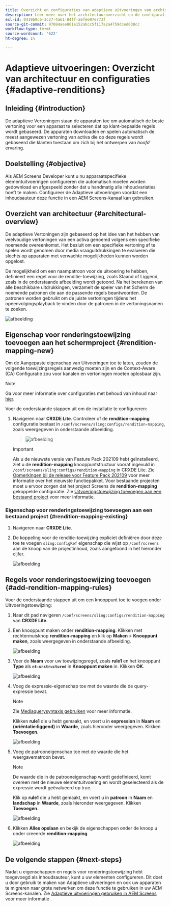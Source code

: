 ```yaml
---
title: Overzicht en configuraties van adaptieve uitvoeringen van architectuur
description: Leer meer over het architectuuroverzicht en de configuraties in CRXDE Lite voor Adaptieve Uitvoeringen in AEM Screens.
exl-id: 0419b9c6-3c27-4a61-84ff-a6fe697e773f
source-git-commit: 97084aee861e152abcc5f117a2a4759dced038cc
workflow-type: tm+mt
source-wordcount: '622'
ht-degree: 1%

---
```


# Adaptieve uitvoeringen: Overzicht van architectuur en configuraties {#adaptive-renditions}

## Inleiding {#introduction}

De adaptieve Vertoningen staan de apparaten toe om automatisch de beste vertoning voor een apparaat te selecteren dat op klant-bepaalde regels wordt gebaseerd. De apparaten downloaden en spelen automatisch de meest aangewezen vertoning van activa die op deze regels wordt gebaseerd die klanten toestaan om zich bij het ontwerpen van *hoofd* ervaring.

## Doelstelling {#objective}

Als AEM Screens Developer kunt u nu apparaatspecifieke elementuitvoeringen configureren die automatisch moeten worden gedownload en afgespeeld zonder dat u handmatig alle inhoudvariaties hoeft te maken. Configureer de Adaptieve uitvoeringen voordat een inhoudsauteur deze functie in een AEM Screens-kanaal kan gebruiken.

## Overzicht van architectuur {#architectural-overview}

De adaptieve Vertoningen zijn gebaseerd op het idee van het hebben van veelvoudige vertoningen van een activa genoemd volgens een specifieke noemende overeenkomst. Het besluit om een specifieke vertoning af te spelen wordt genomen door media vraaguitdrukkingen te evalueren die slechts op apparaten met verwachte mogelijkheden kunnen worden opgelost.

De mogelijkheid om een naampatroon voor de uitvoering te hebben, definieert een regel voor de renditie-toewijzing, zoals Staand of Liggend, zoals in de onderstaande afbeelding wordt getoond. Na het berekenen van alle beschikbare uitdrukkingen, verzamelt de speler van het Scherm de noemende patronen die aan de passende regels beantwoorden. De patronen worden gebruikt om de juiste vertoningen tijdens het opeenvolgingsplayback te vinden door de patronen in de vertoningsnamen te zoeken.

![afbeelding](/help/user-guide/assets/adaptive-renditions/adaptive-renditions.png)

## Eigenschap voor renderingstoewijzing toevoegen aan het schermproject {#rendition-mapping-new}

Om de Aangepaste eigenschap van Uitvoeringen toe te laten, zouden de volgende toewijzingsregels aanwezig moeten zijn en de Context-Aware (CA) Configuratie zou voor kanalen en vertoningen moeten oplosbaar zijn.

>[!NOTE]
>Ga voor meer informatie over configuraties met behoud van inhoud naar [hier](https://sling.apache.org/documentation/bundles/context-aware-configuration/context-aware-configuration.html).

Voer de onderstaande stappen uit om de installatie te configureren:

1. Navigeren naar **CRXDE Lite**. Controleer of de **rendition-mapping** configuratie bestaat in `/conf/screens/sling:configs/rendition-mapping`, zoals weergegeven in onderstaande afbeelding.

   >![afbeelding](/help/user-guide/assets/adaptive-renditions/mapping-rules1.png)

   >[!IMPORTANT]
   >Als u de nieuwste versie van Feature Pack 202109 hebt geïnstalleerd, ziet u de **rendition-mapping** knooppuntstructuur vooraf ingevuld in `/conf/screens/sling:configs/rendition-mapping` in CRXDE Lite. Zie [Opmerkingen bij de release voor Feature Pack 202109](/help/user-guide/release-notes-fp-202109.md) voor meer informatie over het nieuwste functiepakket.
   >Voor bestaande projecten moet u ervoor zorgen dat het project Screens de **rendition-mapping** gekoppelde configuratie. Zie [Uitvoeringstoewijzing toevoegen aan een bestaand project](#rendition-mapping-existing) voor meer informatie.

### Eigenschap voor renderingstoewijzing toevoegen aan een bestaand project {#rendition-mapping-existing}

1. Navigeren naar **CRXDE Lite**.

1. De koppeling voor de renditie-toewijzing expliciet definiëren door deze toe te voegen `sling:configRef` eigenschap die wijst op `/conf/screens` aan de knoop van de projectinhoud, zoals aangetoond in het hieronder cijfer.

   ![afbeelding](/help/user-guide/assets/adaptive-renditions/renditon-mapping2.png)


## Regels voor renderingstoewijzing toevoegen {#add-rendition-mapping-rules}

Voer de onderstaande stappen uit om een knooppunt toe te voegen onder Uitvoeringstoewijzing:

1. Naar dit pad navigeren `/conf/screens/sling:configs/rendition-mapping` van **CRXDE Lite**.
1. Een knooppunt maken onder **rendition-mapping**. Klikken met rechtermuisknop **rendition-mapping** en klik op **Maken** > **Knooppunt maken**, zoals weergegeven in onderstaande afbeelding.

   ![afbeelding](/help/user-guide/assets/adaptive-renditions/add-node1.png)

1. Voer de **Naam** voor uw toewijzingsregel, zoals **rule1** en het knooppunt **Type** als **`nt:unstructured`** in **Knooppunt maken** in. Klikken **OK**.

   ![afbeelding](/help/user-guide/assets/adaptive-renditions/add-node2.png)


1. Voeg de expressie-eigenschap toe met de waarde die de query-expressie bevat.

   >[!NOTE]
   >Zie [Mediaquerysyntaxis gebruiken](https://developer.mozilla.org/en-US/docs/Web/CSS/CSS_media_queries/Using_media_queries) voor meer informatie.

   Klikken **rule1** die u hebt gemaakt, en voert u in **expression** in **Naam** en **(oriëntatie:liggend)** in **Waarde**, zoals hieronder weergegeven. Klikken **Toevoegen**.

   ![afbeelding](/help/user-guide/assets/adaptive-renditions/add-node3.png)

1. Voeg de patrooneigenschap toe met de waarde die het weergavematroon bevat.

   >[!NOTE]
   >De waarde die in de patrooneigenschap wordt gedefinieerd, komt overeen met de nieuwe elementuitvoering en wordt geselecteerd als de expressie wordt geëvalueerd op true.

   Klik op **rule1** die u hebt gemaakt, en voert u in **patroon** in **Naam** en **landschap** in **Waarde**, zoals hieronder weergegeven. Klikken **Toevoegen**.

   ![afbeelding](/help/user-guide/assets/adaptive-renditions/add-node4.png)

1. Klikken **Alles opslaan** en bekijk de eigenschappen onder de knoop u onder creeerde **rendition-mapping**.

   ![afbeelding](/help/user-guide/assets/adaptive-renditions/add-node5.png)

## De volgende stappen {#next-steps}

Nadat u eigenschappen en regels voor renderingstoewijzing hebt toegevoegd als inhoudsauteur, kunt u uw elementen configureren. Dit doet u door gebruik te maken van Adaptieve uitvoeringen en ook uw apparaten te migreren naar grote netwerken om deze functie te gebruiken in uw AEM Screens-kanalen. Zie [Adaptieve uitvoeringen gebruiken in AEM Screens](/help/user-guide/using-adaptive-renditions.md) voor meer informatie .
